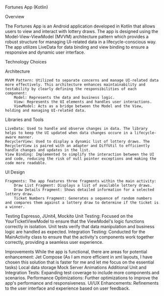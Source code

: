 Fortunes App (Kotlin)

Overview

The Fortunes App is an Android application developed in Kotlin that allows users to view and interact with lottery draws.
The app is designed using the Model-View-ViewModel (MVVM) architecture pattern which provides a robust structure for managing UI-related data in a lifecycle-conscious way.
The app utilizes LiveData for data binding and view binding to ensure a responsive and dynamic user interface.

Technology Choices

Architecture

    MVVM Pattern: Utilized to separate concerns and manage UI-related data more effectively. This architecture enhances maintainability and testability by clearly defining the responsibilities of each component:
        Model: Represents the data and business logic.
        View: Represents the UI elements and handles user interactions.
        ViewModel: Acts as a bridge between the Model and the View, holding and managing UI-related data.

Libraries and Tools

    LiveData: Used to handle and observe changes in data. The library helps to keep the UI updated when data changes occure in a lifecycle-aware manner.
    RecyclerView: Used to display a dynamic list of lottery draws. The RecyclerView is paired with an adapter and DiffUtil to efficiently handle changes and updates in the list.
    View Binding: Implemented to simplify the interaction between the UI and code, reducing the risk of null pointer exceptions and making the code more readable.

UI Design

    Fragments: The app features three fragments within the main activity:
        Draw List Fragment: Displays a list of available lottery draws.
        Draw Details Fragment: Shows detailed information for a selected lottery draw.
        Ticket Numbers Fragment: Generates a sequence of random numbers and compares them against a lottery draw to determine if the ticket is a winner.

Testing
    Espresso, JUnit4, Mockito
    Unit Testing: Focused on the YourTicketViewModel to ensure that the ViewModel's logic functions correctly in isolation. Unit tests verify that data manipulation and business logic are handled as expected.
    Integration Testing: Conducted for the MainActivity class to ensure that the activity's components work together correctly, providing a seamless user experience.

Improvements
While the app is functional, there are areas for potential enhancement:
    Jet Compose (As I am more efficient in xml layouts, I have chosen this solution that is faster for me and let me focus on the essential tasks) 
    Local data storage 
    Mock Server 
    Animations
    Additional Unit and Integration Tests: Expanding test coverage to include more components and scenarios.
    Performance Optimizations: Further optimizations to improve the app's performance and responsiveness.
    UI/UX Enhancements: Refinements to the user interface and experience based on user feedback.
    
